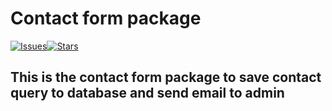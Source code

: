 # Contact form package

[![Issues](https://img.shields.io/github/issues/amoungui/contact-form?style=flat-square)](https://github.com/amoungui/contact-form/issues)[![Stars](	https://img.shields.io/github/stars/amoungui/contact-form?style=flat-square)](https://github.com/amoungui/contact-form/stargazers)
## This is the contact form package to save contact query to database and send email to admin
